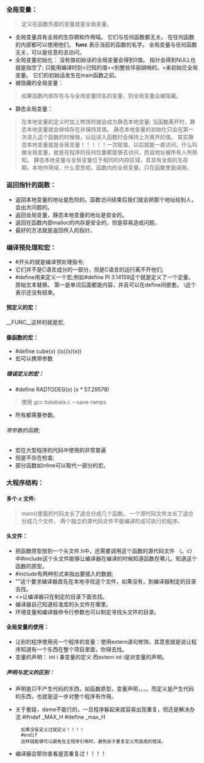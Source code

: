 ### 全局变量：
> 定义在函数外面的变量就是全局变量。  
* 全局变量具有全局的生存期和作用域。
		它们与任何函数都无关。
		在任何函数的内部都可以使用他们。
		__func__ 表示当前的函数的名字。
		全局变量与任何函数无关，可以是任意的去访问。
* 全局变量初始化：
		没有做初始话的全局变量会得到0值。
		指针会得到NULL也就是指空了;
		只能用编译时刻<已知的值><别整些华丽胡哨的。>来初始花全局变量。
		它们的初始话发生在main函数之前。
* 被隐藏的全局变量：
>如果函数内部存在与与全局变量同名的变量，则全局变量会被隐藏。
* 静态全局变量：
> 在本地变量的定义时加上<static>修饰符就会成为静态本地变量;
> 当函数离开时，静态本地变量就会继续存在并保持其值。
> 静态本地变量的初始化只会在第一次进入这个函数的时候做，以后进入函数时会保持上次离开的值。
> 其实静态本地变量就是全局变量！！！！！一次赋值，以后就能一直访问，什么叫做全局变量，就是在程序的任何位置都能够去访问，而且地址被所有人所熟知。
> 静态本地变量与全局变量位于相同的内存区域，其具有全局的生存期，本地作用域，什么意思呢。函数内的全局变量。只在函数里面调用。


### 返回指针的函数：
* 返回本地变量的地址是危险的。函数访问结束后我们就会把那个地址给别人，会出大问题的。
* 返回全局变量，静态本地变量的地址是安全的。
* 返回在函数内部malloc的内存是安全的，但是容易造成问题。
* 最好的方法就是返回传入的指针。

### 编译预处理和宏：
* #开头的就是编译预处理指令;
* 它们并不是C语言成分的一部分，但是C语言的运行离不开他们;
* #define用来定义一个宏;例如#define PI 3.14159这个就是定义了一个定量。原始文本替换。
		第一是单词后面都是内容，并且可以在define间嵌套。
		\这个表示还没有结束。
#### 预定义的宏：
__FUNC__这样的就是宏;
#### 像函数的宏：
* #define cube(x) ((x)*(x)*(x))
* 宏可以携带参数
##### 错误定义的宏：
* #define RADTODEG(x) (x * 57.29578)
> 使用 gcc balabala.c --save-tamps
* 所有都需要参数。
###### 带参数的函数;
* 宏在大型程序的代码中使用的非常普遍
* 但是不存在检查;
* 部分函数如inline可以取代一部分的宏。
### 大程序结构：
#### 多个.c 文件:
> main()里面的代码太长了适合分成几个函数。
> 一个源代码文件太长了适合分成几个文件。
> 两个独立的源代码文件不能编译形成可执行的程序。
#### 头文件：
* 把函数原型放到一个头文件.h中，还需要调用这个函数的源代码文件 （。c）中#include这个头文件能够让编译器在编译的时候知道函数在哪儿。知道这个函数的原型。
* #include有两种形式来指出要插入的数据;
* ""这个要求编译器首先在本地寻找这个文件，如果没有，到编译器制定的目录去找。
* <>让编译器只在制定的目录下面去找。
* 编译器自己知道标准库的头文件在哪里。
* 环境变量和编译器命令行参数也可以制定寻找头文件的目录。
#### 全局变量的使用：
* 让别的程序使用另一个程序的变量：使用extern语句修饰，其意思就是说让程序知道有一个东西在整个项目里面，你得去找。
* 变量的声明： int i 事变量的定义 而extern int i是对变量的声明。
##### 声明与定义的区别：
* 	声明是只不产生代码的东西，如函数原型，变量声明，。。。而定义是产生代码的东西，也就是这一步对整个程序有作用。
* 关于套娃，dame不能行的，一旦程序躲起来就容易出现重复，但还是解决办法
		#ifndef _MAX_H
		#define _max_H
		
	
		如果没有定义过就定义！！！！
		#endif
		这样就能够可以避免在主程序引用时，避免由于重复定义而造成的错误。

* 编译器会帮你查看是否重复过！！！！














